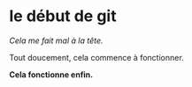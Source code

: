 # le début de git

*Cela me fait mal à la tête.*

Tout doucement, cela commence à fonctionner.

**Cela fonctionne enfin.**

